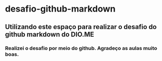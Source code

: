 # desafio-github-markdown

## Utilizando este espaço para realizar o desafio do github markdown do DIO.ME

### Realizei o desafio por meio do github. Agradeço as aulas muito boas. 